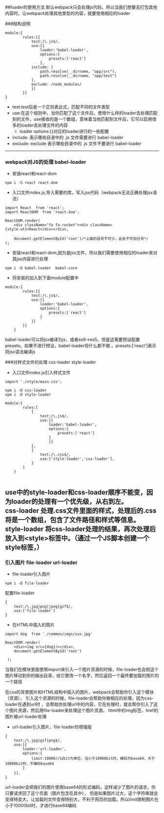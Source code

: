 ##loader的使用方法
默认webpack只会处理js代码，所以当我们想要去打包其他内容时，让webpack处理其他类型的内容，就要使用相应的loader

###结构说明
```
module:{
        rules:[{
            test:/\.js$/,
            use:[{
                loader:'babel-loader',
                options:{
                    presets:['react']
                },
            include: [
                path.resolve(__dirname, "app/src"),
                path.resolve(__dirname, "app/test")
            ],
            exclude: /node_modules/
            }]
        }]
}
```
+ test:test后是一个正则表达式，匹配不同的文件类型
+ use:在这个规则中，当你匹配了这个文件后，使用什么样的loader去处理匹配到的文件，use接收的是一个数组，意味着当他匹配到文件后，它可以启用很多的loader去处理文件的内容
    + loader options:{}对应的loader进行的一些配置
+ include: 表示哪些目录中的 .js 文件需要进行 babel-loader
+ exclude:  exclude 表示哪些目录中的 .js 文件不要进行 babel-loader

---

### webpack对JS的处理 babel-loader
+ 安装react和react-dom
```
npm i -S react react-dom
```

+ 入口文件index.js,导入需要的库，写入jsx代码（webpack无法正确处理jsx语法）
```
import React  from 'react';
import ReactDOM  from 'react-dom';

ReactDOM.render(
    <div className="fa fa-rocket"><div className={style.ot}>React</div></div>,
 
    document.getElementById('root')/*上面的逗号不可少，此处不可加分号*/
);
```

+ 安装react和react-dom,因为是jsx文件，所以我们需要使用相应的loader来对其jsx内容进行处理
```
npm i -D babel-loader  babel-core
```
+ 将安装的加入到下面module配置中
```
module:{
        rules:[{
            test:/\.js$/,
            use:[{
                loader:'babel-loader',
                options:{
                    presets:['react']
                }
            }]
        }]
    }
```
babel-loader可以将jsx编译为js，或者es6->es5。但是这需要预设配置presets。如果不进行预设，babel-loader将什么都不做
。presets:['react']表示将jsx语法编译js

###对样式文件的处理 css-loader style-loader

+ 入口文件index.js引入样式文件
```
import './style/main.css';
```

```
npm i -D css-loader
npm i -D style-loader
```

```
module:{
        rules:[
            {
                test:/\.js$/,
                use:[{
                    loader:'babel-loader',
                    options:{
                        presets:['react']
                    }
                    }]
            },
            {
                test:/\.css$/,
                use:['style-loader','css-loader'],
            }
        ]
    }
            
```
use中的style-loader和css-loader顺序不能变，因为loader的处理有一个优先级，从右到左。  
**css-loader** 处理.css文件里面的样式，处理后的.css将是一个数组，包含了文件路径和样式等信息。  
**style-loader** 将css-loader处理的结果，再次处理后放入到\<style\>标签中。（通过一个JS脚本创建一个style标签，）  
------------------
### 引入图片 file-loader url-loader
+ file-loader引入图片
```
npm i -D file-loader
```
配置file-loader
```
{
    test:/\.jpg|png|jpeg|gif$/,
    use:['file-loader']
}
```
 + 在HTML中插入的图片
```
import dog  from './common/imgs/xxx.jpg'

ReactDOM.render(
    <div><img src={dog}/></div>,
    document.getElementById('root')
 
 );
```
当我们在模块里面使用import来引入一个图片资源的时候，file-loader也会把这个图片移动到你的输出目录，给它更改一个名字，然后返回一个最终要加载的图片的一个路径

在css的背景图片和HTML结构中插入的图片，webpack会帮助你引入这个模块（资源），
引入这个资源的时候，file-loader会帮助你做相应的处理，因为css-loader在遇到url时
，会帮助你处理url中的内容，它在处理时，就会帮你引入了这个图片资源，然后用file-loader来处理这个图片资源。
html中的img标签，href的图片被url-loader处理  
  
+ url-loader引入图片，file-loader的增强版


```
{
    test:/\.jpg|gif|png$/,
    use:[{
        loader:'url-loader',
        options:{
            limit:10000//以bit为单位，当小于10000bit时，编码为base64，大于10000bit时，不编码base64
        }
    }]，
}
```
url-loader会把我们的图片使用base64的形式编码，这样减少了图片的请求，你只要请求回了这个页面（图片包含在其中<img href="base64:xxxxxxxx">），
但是如果图片过大，这个字符串就会变得特变大，让加载的文件变得特别大，不利于网页的加载。所以limit限制图片在小于10000bit时，才进行base64编码
